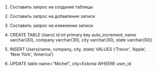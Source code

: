 ﻿1. Составить запрос на создание таблицы 
2. Составить запрос на добавление записи
3. Составить запрос на изменение записи

1. CREATE TABLE Users(
id int primary key auto_increment, name varchar(30), company varchar(30), city varchar(30), 
state varchar(30))

2. INSERT Users(name, company, city, state) VALUES (‘Trevor’, ‘Apple’, ‘New York’, ‘America’)

3. UPDATE table name="Michel", city=Estonia WHEERE user_id
